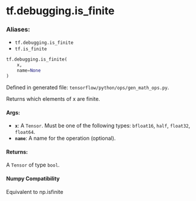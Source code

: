 <div itemscope itemtype="http://developers.google.com/ReferenceObject">
<meta itemprop="name" content="tf.debugging.is_finite" />
<meta itemprop="path" content="Stable" />
</div>

# tf.debugging.is_finite

### Aliases:

* `tf.debugging.is_finite`
* `tf.is_finite`

``` python
tf.debugging.is_finite(
    x,
    name=None
)
```



Defined in generated file: `tensorflow/python/ops/gen_math_ops.py`.

Returns which elements of x are finite.



#### Args:

* <b>`x`</b>: A `Tensor`. Must be one of the following types: `bfloat16`, `half`, `float32`, `float64`.
* <b>`name`</b>: A name for the operation (optional).


#### Returns:

A `Tensor` of type `bool`.

#### Numpy Compatibility
Equivalent to np.isfinite

